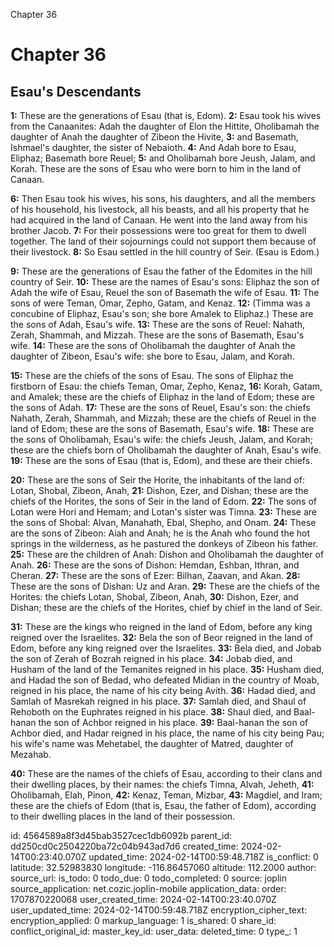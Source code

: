 Chapter 36

# Chapter 36

## Esau's Descendants

**1:** These are the generations of Esau (that is, Edom).
**2:** Esau took his wives from the Canaanites: Adah the daughter of Elon the Hittite, Oholibamah the daughter of Anah the daughter of Zibeon the Hivite,
**3:** and Basemath, Ishmael's daughter, the sister of Nebaioth.
**4:** And Adah bore to Esau, Eliphaz; Basemath bore Reuel;
**5:** and Oholibamah bore Jeush, Jalam, and Korah. These are the sons of Esau who were born to him in the land of Canaan.

**6:** Then Esau took his wives, his sons, his daughters, and all the members of his household, his livestock, all his beasts, and all his property that he had acquired in the land of Canaan. He went into the land away from his brother Jacob.
**7:** For their possessions were too great for them to dwell together. The land of their sojournings could not support them because of their livestock.
**8:** So Esau settled in the hill country of Seir. (Esau is Edom.)

**9:** These are the generations of Esau the father of the Edomites in the hill country of Seir.
**10:** These are the names of Esau's sons: Eliphaz the son of Adah the wife of Esau, Reuel the son of Basemath the wife of Esau.
**11:** The sons of were Teman, Omar, Zepho, Gatam, and Kenaz.
**12:** (Timma was a concubine of Eliphaz, Esau's son; she bore Amalek to Eliphaz.) These are the sons of Adah, Esau's wife.
**13:** These are the sons of Reuel: Nahath, Zerah, Shammah, and Mizzah. These are the sons of Basemath, Esau's wife.
**14:** These are the sons of Oholibamah the daughter of Anah the daughter of Zibeon, Esau's wife: she bore to Esau, Jalam, and Korah.

**15:** These are the chiefs of the sons of Esau. The sons of Eliphaz the firstborn of Esau: the chiefs Teman, Omar, Zepho, Kenaz,
**16:** Korah, Gatam, and Amalek; these are the chiefs of Eliphaz in the land of Edom; these are the sons of Adah.
**17:** These are the sons of Reuel, Esau's son: the chiefs Nahath, Zerah, Shammah, and Mizzah; these are the chiefs of Reuel in the land of Edom; these are the sons of Basemath, Esau's wife.
**18:** These are the sons of Oholibamah, Esau's wife: the chiefs Jeush, Jalam, and Korah; these are the chiefs born of Oholibamah the daughter of Anah, Esau's wife.
**19:** These are the sons of Esau (that is, Edom), and these are their chiefs.

**20:** These are the sons of Seir the Horite, the inhabitants of the land of: Lotan, Shobal, Zibeon, Anah,
**21:** Dishon, Ezer, and Dishan; these are the chiefs of the Horites, the sons of Seir in the land of Edom.
**22:** The sons of Lotan were Hori and Hemam; and Lotan's sister was Timna.
**23:** These are the sons of Shobal: Alvan, Manahath, Ebal, Shepho, and Onam.
**24:** These are the sons of Zibeon: Aiah and Anah; he is the Anah who found the hot springs in the wilderness, as he pastured the donkeys of Zibeon his father.
**25:** These are the children of Anah: Dishon and Oholibamah the daughter of Anah.
**26:** These are the sons of Dishon: Hemdan, Eshban, Ithran, and Cheran.
**27:** These are the sons of Ezer: Bilhan, Zaavan, and Akan.
**28:** These are the sons of Dishan: Uz and Aran.
**29:** These are the chiefs of the Horites: the chiefs Lotan, Shobal, Zibeon, Anah,
**30:** Dishon, Ezer, and Dishan; these are the chiefs of the Horites, chief by chief in the land of Seir.

**31:** These are the kings who reigned in the land of Edom, before any king reigned over the Israelites.
**32:** Bela the son of Beor reigned in the land of Edom, before any king reigned over the Israelites.
**33:** Bela died, and Jobab the son of Zerah of Bozrah reigned in his place.
**34:** Jobab died, and Husham of the land of the Temanites reigned in his place.
**35:** Husham died, and Hadad the son of Bedad, who defeated Midian in the country of Moab, reigned in his place, the name of his city being Avith.
**36:** Hadad died, and Samlah of Masrekah reigned in his place.
**37:** Samlah died, and Shaul of Rehoboth on the Euphrates reigned in his place.
**38:** Shaul died, and Baal-hanan the son of Achbor reigned in his place.
**39:** Baal-hanan the son of Achbor died, and Hadar reigned in his place, the name of his city being Pau; his wife's name was Mehetabel, the daughter of Matred, daughter of Mezahab.

**40:** These are the names of the chiefs of Esau, according to their clans and their dwelling places, by their names: the chiefs Timna, Alvah, Jeheth,
**41:** Oholibamah, Elah, Pinon,
**42:** Kenaz, Teman,  Mizbar, 
**43:** Magdiel, and Iram; these are the chiefs of Edom (that is, Esau, the father of Edom), according to their dwelling places in the land of their possession.


id: 4564589a8f3d45bab3527cec1db6092b
parent_id: dd250cd0c2504220ba72c04b943ad7d6
created_time: 2024-02-14T00:23:40.070Z
updated_time: 2024-02-14T00:59:48.718Z
is_conflict: 0
latitude: 32.52983830
longitude: -116.86457060
altitude: 112.2000
author: 
source_url: 
is_todo: 0
todo_due: 0
todo_completed: 0
source: joplin
source_application: net.cozic.joplin-mobile
application_data: 
order: 1707870220068
user_created_time: 2024-02-14T00:23:40.070Z
user_updated_time: 2024-02-14T00:59:48.718Z
encryption_cipher_text: 
encryption_applied: 0
markup_language: 1
is_shared: 0
share_id: 
conflict_original_id: 
master_key_id: 
user_data: 
deleted_time: 0
type_: 1